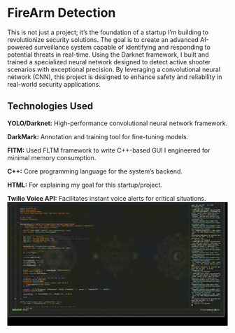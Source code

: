 # FireArm Detection
This is not just a project; it’s the foundation of a startup I’m building to revolutionize security solutions. The goal is to create an advanced AI-powered surveillance system capable of identifying and responding to potential threats in real-time. Using the Darknet framework, I built and trained a specialized neural network designed to detect active shooter scenarios with exceptional precision. By leveraging a convolutional neural network (CNN), this project is designed to enhance safety and reliability in real-world security applications.

## Technologies Used

**YOLO/Darknet:** High-performance convolutional neural network framework.

**DarkMark:** Annotation and training tool for fine-tuning models.

**FlTM:** Used FLTM framework to write C++-based GUI I engineered for minimal memory consumption.

**C++:** Core programming language for the system’s backend.

 **HTML:** For explaining my goal for this startup/project.

**Twilio Voice API:** Facilitates instant voice alerts for critical situations.
![Demo](Neural.gif)
